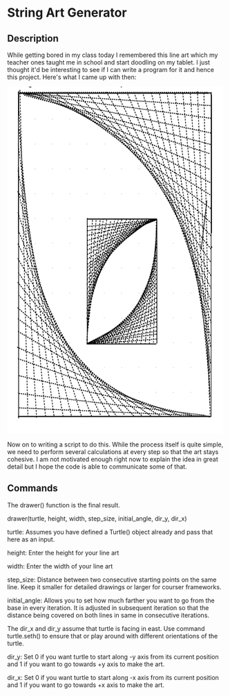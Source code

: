 # String Art Generator

## Description

While getting bored in my class today I remembered this line art which my teacher ones taught me in school and start doodling on my tablet. I just thought it'd be interesting to see if I can write a program for it and hence this project. Here's what I came up with then:

<img src="images/doogle.jpg" alt="Image of a simple string art" width="500" height="800">

Now on to writing a script to do this. While the process itself is quite simple, we need to perform several calculations at every step so that the art stays cohesive. I am not motivated enough right now to explain the idea in great detail but I hope the code is able to communicate some of that.

## Commands

The drawer() function is the final result.

drawer(turtle, height, width, step_size, initial_angle, dir_y, dir_x)

turtle: Assumes you have defined a Turtle() object already and pass that here as an input.

height: Enter the height for your line art

width: Enter the width of your line art

step_size: Distance between two consecutive starting points on the same line. Keep it smaller for detailed drawings or larger for courser frameworks.

initial_angle: Allows you to set how much farther you want to go from the base in every iteration. It is adjusted in subsequent iteration so that the distance being covered on both lines in same in consecutive iterations.

The dir_x and dir_y assume that turtle is facing in east. Use command turtle.seth() to ensure that or play around with different orientations of the turtle.

dir_y: Set 0 if you want turtle to start along -y axis from its current position and 1 if you want to go towards +y axis to make the art.

dir_x: Set 0 if you want turtle to start along -x axis from its current position and 1 if you want to go towards +x axis to make the art.